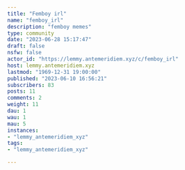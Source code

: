 ```yaml
---
title: "Femboy irl" 
name: "femboy_irl"
description: "femboy memes"
type: community
date: "2023-06-28 15:17:47"
draft: false
nsfw: false
actor_id: "https://lemmy.antemeridiem.xyz/c/femboy_irl"
host: lemmy.antemeridiem.xyz
lastmod: "1969-12-31 19:00:00"
published: "2023-06-10 16:56:21"
subscribers: 83
posts: 11
comments: 2
weight: 11
dau: 1
wau: 1
mau: 5
instances:
- "lemmy_antemeridiem_xyz"
tags: 
- "lemmy_antemeridiem_xyz"

---
```

